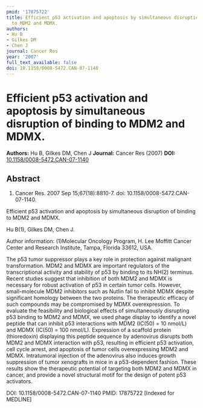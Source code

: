 ```yaml
---
pmid: '17875722'
title: Efficient p53 activation and apoptosis by simultaneous disruption of binding
  to MDM2 and MDMX.
authors:
- Hu B
- Gilkes DM
- Chen J
journal: Cancer Res
year: '2007'
full_text_available: false
doi: 10.1158/0008-5472.CAN-07-1140
---
```


# Efficient p53 activation and apoptosis by simultaneous disruption of binding to MDM2 and MDMX.
**Authors:** Hu B, Gilkes DM, Chen J
**Journal:** Cancer Res (2007)
**DOI:** [10.1158/0008-5472.CAN-07-1140](https://doi.org/10.1158/0008-5472.CAN-07-1140)

## Abstract

1. Cancer Res. 2007 Sep 15;67(18):8810-7. doi: 10.1158/0008-5472.CAN-07-1140.

Efficient p53 activation and apoptosis by simultaneous disruption of binding to 
MDM2 and MDMX.

Hu B(1), Gilkes DM, Chen J.

Author information:
(1)Molecular Oncology Program, H. Lee Moffitt Cancer Center and Research 
Institute, Tampa, Florida 33612, USA.

The p53 tumor suppressor plays a key role in protection against malignant 
transformation. MDM2 and MDMX are important regulators of the transcriptional 
activity and stability of p53 by binding to its NH(2) terminus. Recent studies 
suggest that inhibition of both MDM2 and MDMX is necessary for robust activation 
of p53 in certain tumor cells. However, small-molecule MDM2 inhibitors such as 
Nutlin fail to inhibit MDMX despite significant homology between the two 
proteins. The therapeutic efficacy of such compounds may be compromised by MDMX 
overexpression. To evaluate the feasibility and biological effects of 
simultaneously disrupting p53 binding to MDM2 and MDMX, we used phage display to 
identify a novel peptide that can inhibit p53 interactions with MDM2 (IC(50) = 
10 nmol/L) and MDMX (IC(50) = 100 nmol/L). Expression of a scaffold protein 
(thioredoxin) displaying this peptide sequence by adenovirus disrupts both MDM2 
and MDMX interaction with p53, resulting in efficient p53 activation, cell cycle 
arrest, and apoptosis of tumor cells overexpressing MDM2 and MDMX. Intratumoral 
injection of the adenovirus also induces growth suppression of tumor xenografts 
in mice in a p53-dependent fashion. These results show the therapeutic potential 
of targeting both MDM2 and MDMX in cancer, and provide a novel structural motif 
for the design of potent p53 activators.

DOI: 10.1158/0008-5472.CAN-07-1140
PMID: 17875722 [Indexed for MEDLINE]
